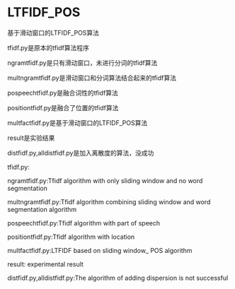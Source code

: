 # LTFIDF_POS
基于滑动窗口的LTFIDF_POS算法

tfidf.py是原本的tfidf算法程序

ngramtfidf.py是只有滑动窗口，未进行分词的tfidf算法

multngramtfidf.py是滑动窗口和分词算法结合起来的tfidf算法

pospeechtfidf.py是融合词性的tfidf算法

positiontfidf.py是融合了位置的tfidf算法

multfactfidf.py是基于滑动窗口的LTFIDF_POS算法

result是实验结果

distfidf.py,alldistfidf.py是加入离散度的算法，没成功




tfidf.py:

ngramtfidf.py:Tfidf algorithm with only sliding window and no word segmentation

multngramtfidf.py:Tfidf algorithm combining sliding window and word segmentation algorithm

pospeechtfidf.py:Tfidf algorithm with part of speech

positiontfidf.py:Tfidf algorithm with location

multfactfidf.py:LTFIDF based on sliding window_ POS algorithm

result: experimental result

distfidf.py,alldistfidf.py:The algorithm of adding dispersion is not successful
